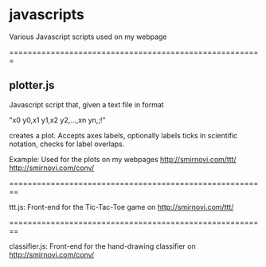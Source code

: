 # javascripts
Various Javascript scripts used on my webpage

=======================================================

<h2>plotter.js</h2>
Javascript script that, given a text file in format 

"x0 y0,x1 y1,x2 y2,...,xn yn,;!"

creates a plot. Accepts axes labels, optionally labels ticks in scientific notation, checks for label overlaps.

Example: Used for the plots on my webpages
http://smirnovi.com/ttt/
http://smirnovi.com/conv/

========================================================

ttt.js:
Front-end for the Tic-Tac-Toe game on
http://smirnovi.com/ttt/

========================================================

classifier.js:
Front-end for the hand-drawing classifier on
http://smirnovi.com/conv/
